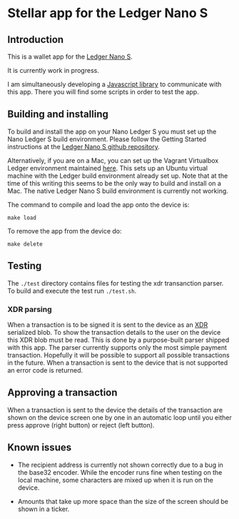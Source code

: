 # Stellar app for the Ledger Nano S

## Introduction

This is a wallet app for the [Ledger Nano S](https://www.ledgerwallet.com/products/ledger-nano-s).

It is currently work in progress.

I am simultaneously developing a [Javascript library](https://github.com/lenondupe/stellar-ledger-api) to communicate with this app. There you will find some scripts in order to test the app.

## Building and installing

To build and install the app on your Nano Ledger S you must set up the Nano Ledger S build environment. Please follow the Getting Started instructions at the [Ledger Nano S github repository](https://github.com/LedgerHQ/ledger-nano-s).

Alternatively, if you are on a Mac, you can set up the Vagrant Virtualbox Ledger environment maintained [here](https://github.com/fix/ledger-vagrant). This sets up an Ubuntu virtual machine with the Ledger build environment already set up. Note that at the time of this writing this seems to be the only way to build and install on a Mac. The native Ledger Nano S build environment is currently not working.

The command to compile and load the app onto the device is:

```make load```

To remove the app from the device do:

```make delete```

## Testing

The `./test` directory contains files for testing the xdr transanction parser. To build and execute the test run `./test.sh`.

### XDR parsing

When a transaction is to be signed it is sent to the device as an [XDR](https://tools.ietf.org/html/rfc1832) serialized blob. To show the transaction details to the user on the device this XDR blob must be read. This is done by a purpose-built parser shipped with this app. The parser currently supports only the most simple payment transaction. Hopefully it will be possible to support all possible transactions in the future. When a transaction is sent to the device that is not supported an error code is returned.

## Approving a transaction

When a transaction is sent to the device the details of the transaction are shown on the device screen one by one in an automatic loop until you either press approve (right button) or reject (left button).

## Known issues

* The recipient address is currently not shown correctly due to a bug in the base32 encoder. While the encoder runs fine when testing on the local machine, some characters are mixed up when it is run on the device.

* Amounts that take up more space than the size of the screen should be shown in a ticker.
